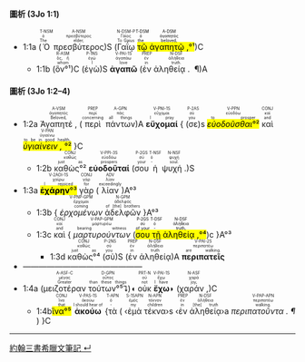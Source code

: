 #### 圖析 (3Jo 1:1)

- <rt>1:1a</rt> (<RUBY><ruby><ruby>Ὁ<rt>The</rt></ruby><rt>ὁ</rt></ruby><rt>T-NSM</rt></RUBY> <RUBY><ruby><ruby>πρεσβύτερος<rt>elder,</rt></ruby><rt>πρεσβύτερος</rt></ruby><rt>A-NSM</rt></RUBY>)S (<RUBY><ruby><ruby>Γαΐῳ<rt>To Gaius</rt></ruby><rt>Γάϊος</rt></ruby><rt>N-DSM-P</rt></RUBY> <mark><RUBY><ruby><ruby>τῷ<rt>the</rt></ruby><rt>ὁ</rt></ruby><rt>T-DSM</rt></RUBY> <RUBY><ruby><ruby>ἀγαπητῷ , <rt>beloved,</rt></ruby><rt>ἀγαπητός</rt></ruby><rt>A-DSM</rt></RUBY>°¹</mark>)C 
	- <rt>1:1b</rt> (<RUBY><ruby><ruby>ὃν°¹<rt>whom</rt></ruby><rt>ὅς, ἥ</rt></ruby><rt>R-ASM</rt></RUBY>)C (<RUBY><ruby><ruby>ἐγὼ<rt>I</rt></ruby><rt>ἐγώ</rt></ruby><rt>P-1NS</rt></RUBY>)S <RUBY><ruby><ruby><strong>ἀγαπῶ</strong><rt>love</rt></ruby><rt>ἀγαπάω</rt></ruby><rt>V-PAI-1S</rt></RUBY> (<RUBY><ruby><ruby>ἐν<rt>in</rt></ruby><rt>ἐν</rt></ruby><rt>PREP</rt></RUBY> <RUBY><ruby><ruby>ἀληθείᾳ .  ¶ <rt>truth.</rt></ruby><rt>ἀλήθεια</rt></ruby><rt>N-DSF</rt></RUBY>)A




#### 圖析 (3Jo 1:2–4)



- <rt>1:2a</rt> <RUBY><ruby><ruby>Ἀγαπητέ , <rt>Beloved,</rt></ruby><rt>ἀγαπητός</rt></ruby><rt>A-VSM</rt></RUBY> (<RUBY><ruby><ruby>περὶ<rt>concerning</rt></ruby><rt>περί</rt></ruby><rt>PREP</rt></RUBY> <RUBY><ruby><ruby>πάντων<rt>all things</rt></ruby><rt>πᾶς</rt></ruby><rt>A-GPN</rt></RUBY>)A <RUBY><ruby><ruby><strong>εὔχομαί</strong><rt>I pray</rt></ruby><rt>εὔχομαι</rt></ruby><rt>V-PNI-1S</rt></RUBY> { (<RUBY><ruby><ruby>σε<rt>you</rt></ruby><rt>σύ</rt></ruby><rt>P-2AS</rt></RUBY>)s <RUBY><ruby><ruby><mark><em>εὐοδοῦσθαι</em>°²</mark><rt>to prosper</rt></ruby><rt>εὐοδόω</rt></ruby><rt>V-PPN</rt></RUBY> <RUBY><ruby><ruby>καὶ<rt>and</rt></ruby><rt>καί</rt></ruby><rt>CONJ</rt></RUBY> <RUBY><ruby><ruby><mark><em>ὑγιαίνειν , </em>°²</mark><rt>to be in good health,</rt></ruby><rt>ὑγιαίνω</rt></ruby><rt>V-PAN</rt></RUBY> }C
	- <rt>1:2b</rt> <RUBY><ruby><ruby>καθὼς°²<rt>just as</rt></ruby><rt>καθώς</rt></ruby><rt>CONJ</rt></RUBY> <RUBY><ruby><ruby><strong>εὐοδοῦταί</strong><rt>prospers</rt></ruby><rt>εὐοδόω</rt></ruby><rt>V-PPI-3S</rt></RUBY> (<RUBY><ruby><ruby>σου<rt>your</rt></ruby><rt>σύ</rt></ruby><rt>P-2GS</rt></RUBY> <RUBY><ruby><ruby>ἡ<rt>-</rt></ruby><rt>ὁ</rt></ruby><rt>T-NSF</rt></RUBY> <RUBY><ruby><ruby>ψυχή . <rt>soul.</rt></ruby><rt>ψυχή</rt></ruby><rt>N-NSF</rt></RUBY>)S
- <rt>1:3a</rt> <RUBY><ruby><ruby><mark><strong>ἐχάρην</strong>°³</mark><rt>I rejoiced</rt></ruby><rt>χαίρω</rt></ruby><rt>V-2AOI-1S</rt></RUBY> <RUBY><ruby><ruby>γὰρ<rt>for</rt></ruby><rt>γάρ</rt></ruby><rt>CONJ</rt></RUBY> (<RUBY><ruby><ruby>λίαν<rt>exceedingly</rt></ruby><rt>λίαν</rt></ruby><rt>ADV</rt></RUBY>)A°³
	- <rt>1:3b</rt> { <RUBY><ruby><ruby><em>ἐρχομένων</em><rt>coming</rt></ruby><rt>ἔρχομαι</rt></ruby><rt>V-PNP-GPM</rt></RUBY> <RUBY><ruby><ruby>ἀδελφῶν<rt>of [the] brothers</rt></ruby><rt>ἀδελφός</rt></ruby><rt>N-GPM</rt></RUBY> }A°³ 
	- <rt>1:3c</rt> <RUBY><ruby><ruby>καὶ<rt>and</rt></ruby><rt>καί</rt></ruby><rt>CONJ</rt></RUBY> { <RUBY><ruby><ruby><em>μαρτυρούντων</em><rt>bearing witness</rt></ruby><rt>μαρτυρέω</rt></ruby><rt>V-PAP-GPM</rt></RUBY> (<mark><RUBY><ruby><ruby>σου<rt>of your</rt></ruby><rt>σύ</rt></ruby><rt>P-2GS</rt></RUBY> <RUBY><ruby><ruby>τῇ<rt>-</rt></ruby><rt>ὁ</rt></ruby><rt>T-DSF</rt></RUBY> <RUBY><ruby><ruby>ἀληθείᾳ ,<rt>truth,</rt></ruby><rt>ἀλήθεια</rt></ruby><rt>N-DSF</rt></RUBY>°⁴</mark>)c }A°³
		- <rt>1:3d</rt> <RUBY><ruby><ruby>καθὼς°⁴<rt>just as</rt></ruby><rt>καθώς</rt></ruby><rt>CONJ</rt></RUBY> (<RUBY><ruby><ruby>σὺ<rt>you</rt></ruby><rt>σύ</rt></ruby><rt>P-2NS</rt></RUBY>)S (<RUBY><ruby><ruby>ἐν<rt>in</rt></ruby><rt>ἐν</rt></ruby><rt>PREP</rt></RUBY> <RUBY><ruby><ruby>ἀληθείᾳ<rt>truth</rt></ruby><rt>ἀλήθεια</rt></ruby><rt>N-DSF</rt></RUBY>)A <RUBY><ruby><ruby><strong>περιπατεῖς</strong><rt>are walking.</rt></ruby><rt>περιπατέω</rt></ruby><rt>V-PAI-2S</rt></RUBY>
- ———————————————
- <rt>1:4a</rt> (<RUBY><ruby><ruby>μειζοτέραν<rt>Greater</rt></ruby><rt>μέγας</rt></ruby><rt>A-ASF-C</rt></RUBY> <RUBY><ruby><ruby>τούτων°⁵⮧<rt>than these things</rt></ruby><rt>οὗτος</rt></ruby><rt>D-GPN</rt></RUBY>)◖ <RUBY><ruby><ruby>οὐκ<rt>not</rt></ruby><rt>οὐ</rt></ruby><rt>PRT-N</rt></RUBY> <RUBY><ruby><ruby><strong>ἔχω</strong><rt>I have</rt></ruby><rt>ἔχω</rt></ruby><rt>V-PAI-1S</rt></RUBY>◗ (<RUBY><ruby><ruby>χαράν , <rt>joy,</rt></ruby><rt>χαρά</rt></ruby><rt>N-ASF</rt></RUBY>)C
	- <rt>1:4b</rt><RUBY><ruby><ruby><mark>ἵνα°⁵</mark><rt>that</rt></ruby><rt>ἵνα</rt></ruby><rt>CONJ</rt></RUBY> <RUBY><ruby><ruby><strong>ἀκούω</strong><rt>I should hear of</rt></ruby><rt>ἀκούω</rt></ruby><rt>V-PAS-1S</rt></RUBY> {<RUBY><ruby><ruby>τὰ<rt>-</rt></ruby><rt>ὁ</rt></ruby><rt>T-APN</rt></RUBY> ( ‹<RUBY><ruby><ruby>ἐμὰ<rt>my</rt></ruby><rt>ἐμός</rt></ruby><rt>S-1SAPN</rt></RUBY> <RUBY><ruby><ruby>τέκνα<rt>children</rt></ruby><rt>τέκνον</rt></ruby><rt>N-APN</rt></RUBY>›s ‹<RUBY><ruby><ruby>ἐν<rt>in</rt></ruby><rt>ἐν</rt></ruby><rt>PREP</rt></RUBY> <RUBY><ruby><ruby>ἀληθείᾳ<rt>[the] truth</rt></ruby><rt>ἀλήθεια</rt></ruby><rt>N-DSF</rt></RUBY>›a <RUBY><ruby><ruby><em>περιπατοῦντα . ¶</em><rt>walking.</rt></ruby><rt>περιπατέω</rt></ruby><rt>V-PAP-APN</rt></RUBY> ) }C



---

[約翰三書希臘文筆記 ↵](3John-Notes.md)

